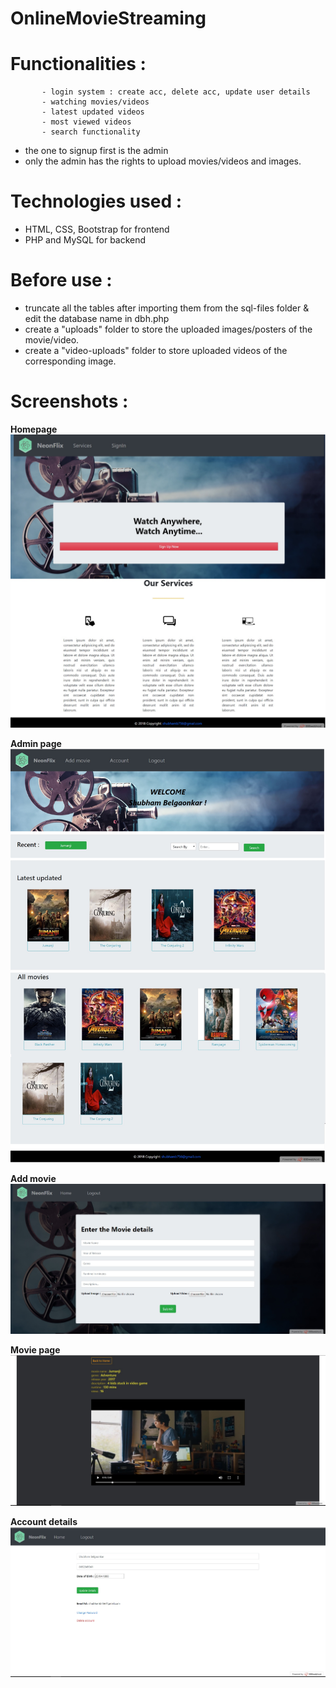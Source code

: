 # OnlineMovieStreaming



# Functionalities : 
           - login system : create acc, delete acc, update user details
           - watching movies/videos
           - latest updated videos
           - most viewed videos
           - search functionality
* the one to signup first is the admin
* only the admin has the rights to upload movies/videos and images.


# Technologies used :
* HTML, CSS, Bootstrap for frontend
* PHP and MySQL for backend

# Before use :

- truncate all the tables after importing them from the sql-files folder & edit the database name in dbh.php
- create a "uploads" folder to store the uploaded images/posters of the movie/video.
- create a "video-uploads" folder to store uploaded videos of the corresponding image.


# Screenshots :

**Homepage**
![](scrshots/1.jpg)

**Admin page**
![](scrshots/2.jpg)

**Add movie**
![](scrshots/3.jpg)

**Movie page**
![](scrshots/5.jpg)

**Account details**
![](scrshots/4.jpg)

